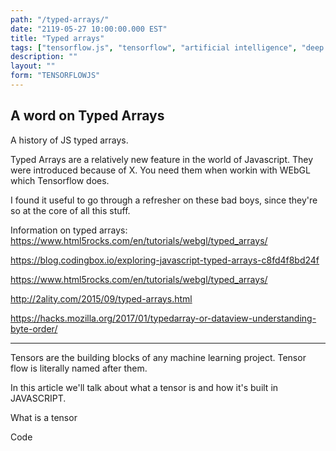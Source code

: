 ```yaml
---
path: "/typed-arrays/"
date: "2119-05-27 10:00:00.000 EST"
title: "Typed arrays"
tags: ["tensorflow.js", "tensorflow", "artificial intelligence", "deep learning", "machine learning", "image data"]
description: ""
layout: ""
form: "TENSORFLOWJS"
---
```


## A word on Typed Arrays

A history of JS typed arrays.

Typed Arrays are a relatively new feature in the world of Javascript. They were introduced because of X. You need them when workin with WEbGL which Tensorflow does.

I found it useful to go through a refresher on these bad boys, since they're so at the core of all this stuff.

Information on typed arrays: https://www.html5rocks.com/en/tutorials/webgl/typed_arrays/

https://blog.codingbox.io/exploring-javascript-typed-arrays-c8fd4f8bd24f

https://www.html5rocks.com/en/tutorials/webgl/typed_arrays/

http://2ality.com/2015/09/typed-arrays.html

https://hacks.mozilla.org/2017/01/typedarray-or-dataview-understanding-byte-order/


---

Tensors are the building blocks of any machine learning project. Tensor flow is literally named after them. 

In this article we'll talk about what a tensor is and how it's built in JAVASCRIPT. 

What is a tensor

Code
